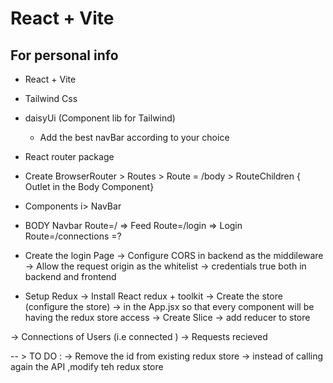 # React + Vite
  ## For personal info


- React + Vite
- Tailwind Css
- daisyUi (Component lib for Tailwind)
   - Add the best navBar according to your choice 
- React router package  
- Create BrowserRouter > Routes > Route = /body > RouteChildren { Outlet in the Body Component} 

- Components
   i> NavBar


- BODY
    Navbar
    Route=/ => Feed
    Route=/login => Login
    Route=/connections =?


- Create the login Page 
  -> Configure CORS in backend as the middileware
  -> Allow the request origin as the whitelist
  -> credentials true both in backend and frontend

- Setup Redux
  -> Install React redux + toolkit
   -> Create the store (configure the store)
   -> <Provider></Provider> in the   App.jsx so that every component will be having the redux store access
   -> Create Slice 
   -> add reducer to store  

-> Connections of Users (i.e connected )
-> Requests recieved 

-- > TO DO :
    -> Remove the id from existing redux store 
    ->  instead of calling again the API ,modify teh redux store 
   



